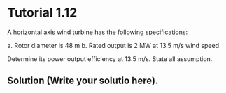 # Tutorial 1.12

A horizontal axis wind turbine has the following specifications:

a. Rotor diameter is 48 m
b. Rated output is 2 MW at 13.5 m/s wind speed

Determine its power output efficiency at 13.5 m/s.  State all assumption.

## Solution (Write your solutio here).
